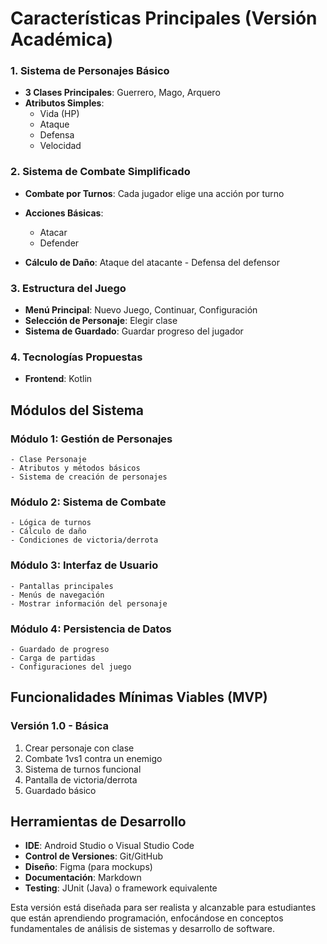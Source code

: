 

# Características Principales (Versión Académica)

### 1. Sistema de Personajes Básico
- **3 Clases Principales**: Guerrero, Mago, Arquero
- **Atributos Simples**: 
  - Vida (HP)
  - Ataque
  - Defensa
  - Velocidad

### 2. Sistema de Combate Simplificado
- **Combate por Turnos**: Cada jugador elige una acción por turno
- **Acciones Básicas**:
  - Atacar
  - Defender

- **Cálculo de Daño**: Ataque del atacante - Defensa del defensor

### 3. Estructura del Juego
- **Menú Principal**: Nuevo Juego, Continuar, Configuración
- **Selección de Personaje**: Elegir clase
- **Sistema de Guardado**: Guardar progreso del jugador

### 4. Tecnologías Propuestas
- **Frontend**: Kotlin

## Módulos del Sistema

### Módulo 1: Gestión de Personajes
```
- Clase Personaje
- Atributos y métodos básicos
- Sistema de creación de personajes
```

### Módulo 2: Sistema de Combate
```
- Lógica de turnos
- Cálculo de daño
- Condiciones de victoria/derrota
```

### Módulo 3: Interfaz de Usuario
```
- Pantallas principales
- Menús de navegación
- Mostrar información del personaje
```

### Módulo 4: Persistencia de Datos
```
- Guardado de progreso
- Carga de partidas
- Configuraciones del juego
```

## Funcionalidades Mínimas Viables (MVP)

### Versión 1.0 - Básica
1. Crear personaje con clase
2. Combate 1vs1 contra un enemigo
3. Sistema de turnos funcional
4. Pantalla de victoria/derrota
5. Guardado básico


## Herramientas de Desarrollo
- **IDE**: Android Studio o Visual Studio Code
- **Control de Versiones**: Git/GitHub
- **Diseño**: Figma (para mockups)
- **Documentación**: Markdown
- **Testing**: JUnit (Java) o framework equivalente

Esta versión está diseñada para ser realista y alcanzable para estudiantes que están aprendiendo programación, enfocándose en conceptos fundamentales de análisis de sistemas y desarrollo de software.
